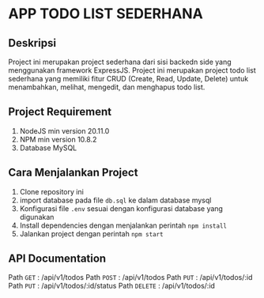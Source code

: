 # APP TODO LIST SEDERHANA

## Deskripsi

Project ini merupakan project sederhana dari sisi backedn side yang menggunakan framework ExpressJS. Project ini merupakan project todo list sederhana yang memiliki fitur CRUD (Create, Read, Update, Delete) untuk menambahkan, melihat, mengedit, dan menghapus todo list.

## Project Requirement

1. NodeJS min version 20.11.0
2. NPM min version 10.8.2
3. Database MySQL

## Cara Menjalankan Project

1. Clone repository ini
2. import database pada file `db.sql` ke dalam database mysql
3. Konfigurasi file `.env` sesuai dengan konfigurasi database yang digunakan
4. Install dependencies dengan menjalankan perintah `npm install`
5. Jalankan project dengan perintah `npm start`

## API Documentation

Path `GET` : /api/v1/todos
Path `POST` : /api/v1/todos
Path `PUT` : /api/v1/todos/:id
Path `PUT` : /api/v1/todos/:id/status
Path `DELETE` : /api/v1/todos/:id
